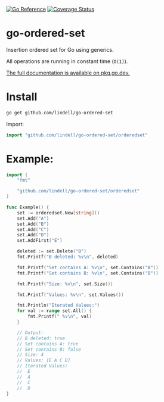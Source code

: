[![Go Reference](https://pkg.go.dev/badge/github.com/lindell/go-ordered-set/orderedset.svg)](https://pkg.go.dev/github.com/lindell/go-ordered-set/orderedset)
[![Coverage Status](https://coveralls.io/repos/github/lindell/go-ordered-set/badge.svg)](https://coveralls.io/github/lindell/go-ordered-set)

# go-ordered-set

Insertion ordered set for Go using generics.

All operations are running in constant time (`O(1)`).

[The full documentation is available on pkg.go.dev.](https://pkg.go.dev/github.com/lindell/go-ordered-set/orderedset)

# Install

```sh
go get github.com/lindell/go-ordered-set
```

Import:

```go
import "github.com/lindell/go-ordered-set/orderedset"
```

# Example:

```go
import (
	"fmt"

	"github.com/lindell/go-ordered-set/orderedset"
)

func Example() {
	set := orderedset.New[string]()
	set.Add("A")
	set.Add("B")
	set.Add("C")
	set.Add("D")
	set.AddFirst("E")

	deleted := set.Delete("B")
	fmt.Printf("B deleted: %v\n", deleted)

	fmt.Printf("Set contains A: %v\n", set.Contains("A"))
	fmt.Printf("Set contains B: %v\n", set.Contains("B"))

	fmt.Printf("Size: %v\n", set.Size())

	fmt.Printf("Values: %v\n", set.Values())

	fmt.Println("Iterated Values:")
	for val := range set.All() {
		fmt.Printf(" %v\n", val)
	}

	// Output:
	// B deleted: true
	// Set contains A: true
	// Set contains B: false
	// Size: 4
	// Values: [E A C D]
	// Iterated Values:
	//  E
	//  A
	//  C
	//  D
}
```
